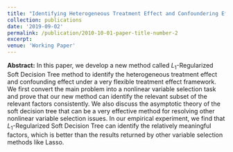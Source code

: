 ```yaml
---
title: "Identifying Heterogeneous Treatment Effect and Confoundering Effect via $L_1$ Regularized Soft Decision Tree"
collection: publications
date: '2019-09-02'
permalink: /publication/2010-10-01-paper-title-number-2
excerpt:
venue: 'Working Paper'
---
```


**Abstract:** In this paper, we develop a new method called $L_1$-Regularized Soft Decision Tree method to identify the heterogeneous treatment effect and confounding effect under a very flexible treatment effect framework. We first convert the main problem into a nonlinear variable selection task and prove that our new method can identify the relevant subset of the relevant factors consistently. We also discuss the asymptotic theory of the soft decision tree that can be a very effective method for resolving other nonlinear variable selection issues. In our empirical experiment, we find that $L_1$-Regularized Soft Decision Tree can identify the relatively meaningful factors, which is better than the results returned by other variable selection methods like Lasso.

